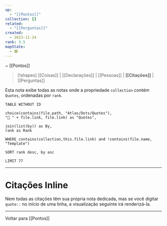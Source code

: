 ```yaml
---
up:
  - "[[Pontos]]"
collection: []
related:
  - "[[Perguntas]]"
created:
  - 2023-11-24
rank: 3.5
mapState:
  - 🟩
---
```

~ [[Pontos]] 

> [!shapes] [[Coisas]] | [[Declarações]] | [[Pessoas]] | **[[Citações]]** | [[Perguntas]] 

Esta nota exibe todas as notas onde a propriedade `collection` contém `Quotes`, ordenadas por `rank`.

```dataview
TABLE WITHOUT ID 

choice(contains(file.path, "Atlas/Dots/Quotes"), 
"💬 " + file.link, file.link) as "Quotes", 

join(list(by)) as By, 
rank as Rank 

WHERE contains(collection,this.file.link) and !contains(file.name, "Template") 

SORT rank desc, by asc

LIMIT 77
```

---

# Citações Inline

Nem todas as citações têm sua própria nota dedicada, mas se você digitar `quote::` no início de uma linha, a visualização seguinte irá renderizá-la.

---

Voltar para [[Pontos]]